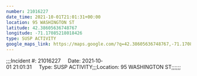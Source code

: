 ```yaml
---
number: 21016227
date_time: 2021-10-01T21:01:31+00:00
location: 95 WASHINGTON ST
latitude: 42.38605636748767
longitude: -71.17085218018426
type: SUSP ACTIVITY
google_maps_link: https://maps.google.com/?q=42.38605636748767,-71.17085218018426
---
```


;;;Incident #: 21016227     Date: 2021‐10‐01 21:01:31     Type: SUSP ACTIVITY;;;Location: 95 WASHINGTON ST;;;;;;
